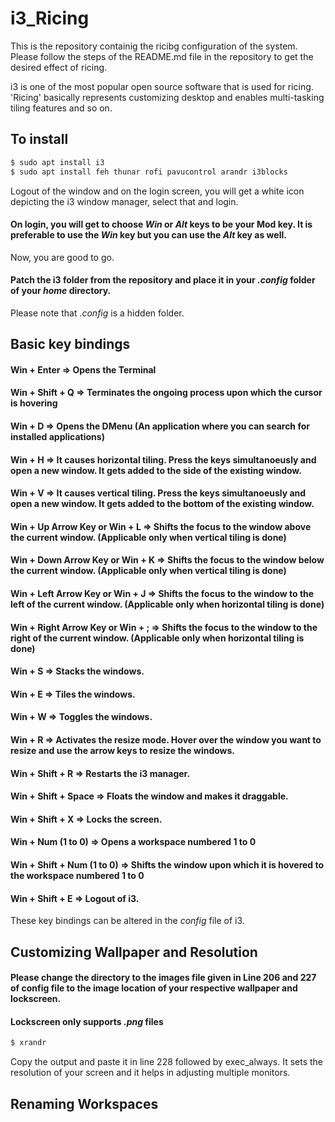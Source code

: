 # i3_Ricing

This is the repository containig the ricibg configuration of the system. Please follow the steps of the README.md file in the repository to get the desired effect of ricing. 

i3 is one of the most popular open source software that is used for ricing. 'Ricing' basically represents customizing desktop and enables multi-tasking tiling features and so on.

## To install

``` bash
$ sudo apt install i3
$ sudo apt install feh thunar rofi pavucontrol arandr i3blocks
```
Logout of the window and on the login screen, you will get a white icon depicting the i3 window manager, select that and login.

#### On login, you will get to choose _Win_ or _Alt_ keys to be your Mod key. It is preferable to use the _Win_ key but you can use the _Alt_ key as well.

Now, you are good to go. 
#### Patch the i3 folder from the repository and place it in your _.config_ folder of your _home_ directory.

Please note that _.config_ is a hidden folder. 

## Basic key bindings

#### Win + Enter => Opens the Terminal
#### Win + Shift + Q => Terminates the ongoing process upon which the cursor is hovering
#### Win + D => Opens the DMenu (An application where you can search for installed applications)
#### Win + H => It causes horizontal tiling. Press the keys simultanoeusly and open a new window. It gets added to the side of the existing window.
#### Win + V => It causes vertical tiling. Press the keys simultanoeusly and open a new window. It gets added to the bottom of the existing window.
#### Win + Up Arrow Key or Win + L => Shifts the focus to the window above the current window. (Applicable only when vertical tiling is done)
#### Win + Down Arrow Key or Win + K => Shifts the focus to the window below the current window. (Applicable only when vertical tiling is done)
#### Win + Left Arrow Key or Win + J => Shifts the focus to the window to the left of the current window. (Applicable only when horizontal tiling is done)
#### Win + Right Arrow Key or Win + ; => Shifts the focus to the window to the right of the current window. (Applicable only when horizontal tiling is done)
#### Win + S => Stacks the windows.
#### Win + E => Tiles the windows.
#### Win + W => Toggles the windows.
#### Win + R => Activates the resize mode. Hover over the window you want to resize and use the arrow keys to resize the windows.
#### Win + Shift + R => Restarts the i3 manager.
#### Win + Shift + Space => Floats the window and makes it draggable.
#### Win + Shift + X => Locks the screen.
#### Win + Num (1 to 0) => Opens a workspace numbered 1 to 0 
#### Win + Shift + Num (1 to 0) => Shifts the window upon which it is hovered to the workspace numbered 1 to 0
#### Win + Shift + E => Logout of i3.

These key bindings can be altered in the _config_ file of i3.

## Customizing Wallpaper and Resolution

#### Please change the directory to the images file given in Line 206 and 227 of config file to the image location of your respective wallpaper and lockscreen.
#### Lockscreen only supports _.png_ files

``` bash
$ xrandr
```
Copy the output and paste it in line 228 followed by exec_always. It sets the resolution of your screen and it helps in adjusting multiple monitors.

## Renaming Workspaces
















